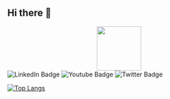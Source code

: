 ## Hi there 👋
<div id="header" align="center">
  <img src="https://media.giphy.com/media/M9gbBd9nbDrOTu1Mqx/giphy.gif" width="100"/>
</div>
<div id="badges">
  <img src="https://img.shields.io/badge/LinkedIn-blue?style=for-the-badge&logo=linkedin&logoColor=white" alt="LinkedIn Badge"/>
  <img src="https://img.shields.io/badge/YouTube-red?style=for-the-badge&logo=youtube&logoColor=white" alt="Youtube Badge"/>
  <img src="https://img.shields.io/badge/Twitter-blue?style=for-the-badge&logo=twitter&logoColor=white" alt="Twitter Badge"/>
</div>

[![Top Langs](https://github-readme-stats.vercel.app/api/top-langs/?username=kiran-kodali-10)](https://github.com/kiran-kodali-10)

<!--
![Profile views](https://komarev.com/ghpvc/?username=kiran-kodali-10)

[![GitHub Streak](https://github-readme-streak-stats.herokuapp.com?user=kiran-kodali-10)](https://git.io/streak-stats)

![Kiran's GitHub stats](https://github-readme-stats.vercel.app/api?username=kiran-kodali-10)
**kiran-kodali-10/kiran-kodali-10** is a ✨ _special_ ✨ repository because its `README.md` (this file) appears on your GitHub profile.

Here are some ideas to get you started:

- 🔭 I’m currently working on ...
- 🌱 I’m currently learning ...
- 👯 I’m looking to collaborate on ...
- 🤔 I’m looking for help with ...
- 💬 Ask me about ...
- 📫 How to reach me: ...
- 😄 Pronouns: ...
- ⚡ Fun fact: ...
-->
